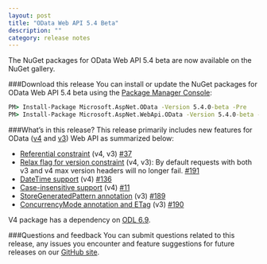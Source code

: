 ```yaml
---
layout: post
title: "OData Web API 5.4 Beta"
description: ""
category: release notes
---
```


The NuGet packages for OData Web API 5.4 beta are now available on the NuGet gallery.

###Download this release
You can install or update the NuGet packages for OData Web API 5.4 beta using the [Package Manager Console](http://docs.nuget.org/docs/start-here/using-the-package-manager-console):
```cmd
PM> Install-Package Microsoft.AspNet.OData -Version 5.4.0-beta -Pre
PM> Install-Package Microsoft.AspNet.WebApi.OData -Version 5.4.0-beta -Pre
```

###What’s in this release?
This release primarily includes new features for OData ([v4](http://www.odata.org/documentation/odata-version-4-0/) and [v3](http://www.odata.org/documentation/odata-version-3-0/)) Web API as summarized below:

* [Referential constraint](http://odata.github.io/WebApi/referential-constraint/) (v4, v3) [#37](https://github.com/OData/WebApi/issues/37)
* [Relax flag for version constraint](http://odata.github.io/WebApi/version-constraint-relax-flag/) (v4, v3): By default requests with both v3 and v4 max version headers will no longer fail. [#191](https://github.com/OData/WebApi/issues/191)
* [DateTime support](http://odata.github.io/WebApi/datetime-support/) (v4) [#136](https://github.com/OData/WebApi/issues/136)
* [Case-insensitive support](http://odata.github.io/WebApi/case-insensitive/) (v4) [#11](https://github.com/OData/WebApi/issues/11)
* [StoreGeneratedPattern annotation](http://odata.github.io/WebApi/store-generated-pattern/) (v3) [#189](https://github.com/OData/WebApi/issues/189)
* [ConcurrencyMode annotation and ETag](http://odata.github.io/WebApi/concurrency-and-etag/) (v3) [#190](https://github.com/OData/WebApi/issues/190)

V4 package has a dependency on [ODL 6.9](https://www.nuget.org/packages/Microsoft.OData.Core/6.9.0).

###Questions and feedback
You can submit questions related to this release, any issues you encounter and feature suggestions for future releases on our [GitHub site](https://github.com/OData/WebApi/issues).
